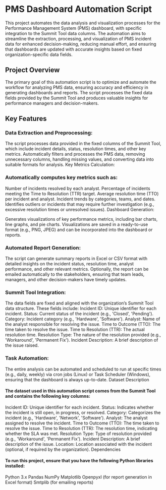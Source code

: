 # PMS Dashboard Automation Script
This project automates the data analysis and visualization processes for the Performance Management System (PMS) dashboard, with specific integration to the Summit Tool data columns. The automation aims to streamline the extraction, processing, and visualization of PMS incident data for enhanced decision-making, reducing manual effort, and ensuring that dashboards are updated with accurate insights based on fixed organization-specific data fields.

## Project Overview
The primary goal of this automation script is to optimize and automate the workflow for analyzing PMS data, ensuring accuracy and efficiency in generating dashboards and reports. The script processes the fixed data fields provided by the Summit Tool and produces valuable insights for performance managers and decision-makers.

## Key Features
### Data Extraction and Preprocessing:

The script processes data provided in the fixed columns of the Summit Tool, which include incident details, status, resolution times, and other key metrics.
Automatically filters and processes the PMS data, removing unnecessary columns, handling missing values, and converting data into suitable formats for analysis.
Key Metrics Calculation:

### Automatically computes key metrics such as:
Number of incidents resolved by each analyst.
Percentage of incidents meeting the Time to Resolution (TTR) target.
Average resolution time (TTO) per incident and analyst.
Incident trends by categories, teams, and dates.
Identifies outliers or incidents that may require further investigation (e.g., excessive resolution times or unresolved issues).
Dashboard Generation:

Generates visualizations of key performance metrics, including bar charts, line graphs, and pie charts.
Visualizations are saved in a ready-to-use format (e.g., PNG, JPEG) and can be incorporated into the dashboard or reports.
### Automated Report Generation:

The script can generate summary reports in Excel or CSV format with detailed insights on the incident status, resolution time, analyst performance, and other relevant metrics.
Optionally, the report can be emailed automatically to the stakeholders, ensuring that team leads, managers, and other decision-makers have timely updates.
### Summit Tool Integration:

The data fields are fixed and aligned with the organization’s Summit Tool data structure. These fields include:
Incident ID: Unique identifier for each incident.
Status: Current status of the incident (e.g., 'Closed', 'Pending').
Category: Incident category (e.g., 'Hardware', 'Software').
Analyst: Name of the analyst responsible for resolving the issue.
Time to Outcome (TTO): The time taken to resolve the issue.
Time to Resolution (TTR): The actual resolution time.
Resolution Type: The nature of the resolution provided (e.g., 'Workaround', 'Permanent Fix').
Incident Description: A brief description of the issue raised.
### Task Automation:

The entire analysis can be automated and scheduled to run at specific times (e.g., daily, weekly) via cron jobs (Linux) or Task Scheduler (Windows), ensuring that the dashboard is always up-to-date.
Dataset Description
#### The dataset used in this automation script comes from the Summit Tool and contains the following key columns:

Incident ID: Unique identifier for each incident.
Status: Indicates whether the incident is still open, in progress, or resolved.
Category: Categorizes the incident (e.g., 'Hardware', 'Network', 'Software').
Analyst: The analyst assigned to resolve the incident.
Time to Outcome (TTO): The time taken to resolve the issue.
Time to Resolution (TTR): The resolution time, indicating whether the SLA was met.
Resolution Type: Type of resolution provided (e.g., 'Workaround', 'Permanent Fix').
Incident Description: A brief description of the issue.
Location: Location associated with the incident (optional, if required by the organization).
Dependencies
#### To run this project, ensure that you have the following Python libraries installed:

Python 3.x
Pandas
NumPy
Matplotlib
Openpyxl (for report generation in Excel format)
Smtplib (for emailing reports)
